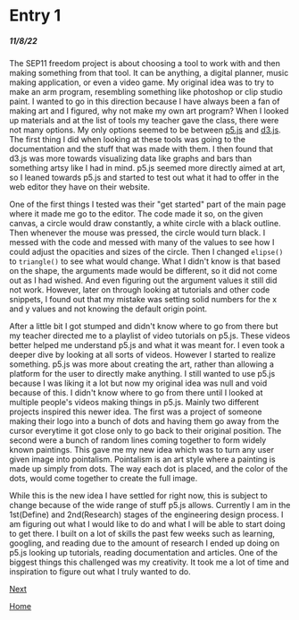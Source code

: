 # Entry 1
##### 11/8/22
The SEP11 freedom project is about choosing a tool to work with and then making something from that tool. It can be anything, a digital planner, music making application, or even a video game. My original idea was to try to make an arm program, resembling something like photoshop or clip studio paint. I wanted to go in this direction because I have always been a fan of making art and I figured, why not make my own art program? When I looked up materials and at the list of tools my teacher gave the class, there were not many options. My only options seemed to be between [p5.js](https://p5js.org/) and [d3.js](https://d3js.org/). The first thing I did when looking at these tools was going to the documentation and the stuff that was made with them. I then found that d3.js was more towards visualizing data like graphs and bars than something artsy like I had in mind. p5.js seemed more directly aimed at art, so I leaned towards p5.js and started to test out what it had to offer in the web editor they have on their website.

One of the first things I tested was their "get started" part of the main page where it made me go to the editor. The code made it so, on the given canvas, a circle would draw constantly, a white circle with a black outline. Then whenever the mouse was pressed, the circle would turn black. I messed with the code and messed with many of the values to see how I could adjust the opacities and sizes of the circle. Then I changed `elipse()` to `triangle()` to see what would change. What I didn't know is that based on the shape, the arguments made would be different, so it did not come out as I had wished. And even figuring out the argument values it still did not work. However, later on through looking at tutorials and other code snippets, I found out that my mistake was setting solid numbers for the x and y values and not knowing the default origin point.

After a little bit I got stumped and didn't know where to go from there but my teacher directed me to a playlist of video tutorials on p5.js. These videos better helped me understand p5.js and what it was meant for. I even took a deeper dive by looking at all sorts of videos. However I started to realize something. p5.js was more about creating the art, rather than allowing a platform for the user to directly make anything. I still wanted to use p5.js because I was liking it a lot but now my original idea was null and void because of this. I didn't know where to go from there until I looked at multiple people's videos making things in p5.js. Mainly two different projects inspired this newer idea. The first was a project of someone making their logo into a bunch of dots and having them go away from the cursor everytime it got close only to go back to their original position. The second were a bunch of random lines coming together to form widely known paintings. This gave me my new idea which was to turn any user given image into pointalism. Pointalism is an art style where a painting is made up simply from dots. The way each dot is placed, and the color of the dots, would come together to create the full image.

While this is the new idea I have settled for right now, this is subject to change because of the wide range of stuff p5.js allows. Currently I am in the 1st(Define) and 2nd(Research) stages of the engineering design process. I am figuring out what I would like to do and what I will be able to start doing to get there. I built on a lot of skills the past few weeks such as learning, googling, and reading due to the amount of research I ended up doing on p5.js looking up tutorials, reading documentation and articles. One of the biggest things this challenged was my creativity. It took me a lot of time and inspiration to figure out what I truly wanted to do.

[Next](entry02.md)

[Home](../README.md)
